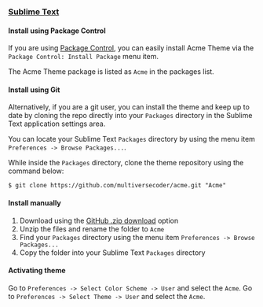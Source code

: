### [Sublime Text](https://www.sublimetext.com/)

#### Install using Package Control

If you are using [Package Control](http://wbond.net/sublime_packages/package_control), you can easily install Acme Theme via the `Package Control: Install Package` menu item.

The Acme Theme package is listed as `Acme` in the packages list.

#### Install using Git

Alternatively, if you are a git user, you can install the theme and keep up to date by cloning the repo directly into your `Packages` directory in the Sublime Text application settings area.

You can locate your Sublime Text `Packages` directory by using the menu item `Preferences -> Browse Packages...`.

While inside the `Packages` directory, clone the theme repository using the command below:

    $ git clone https://github.com/multiversecoder/acme.git "Acme"

#### Install manually

1.  Download using the [GitHub .zip download](https://github.com/multiversecoder/Acme/archive/refs/tags/1.0.0.zip) option
2.  Unzip the files and rename the folder to `Acme`
3.  Find your `Packages` directory using the menu item `Preferences -> Browse Packages...`
4.  Copy the folder into your Sublime Text `Packages` directory

#### Activating theme

Go to `Preferences -> Select Color Scheme -> User` and select the `Acme`.
Go to `Preferences -> Select Theme -> User` and select the `Acme`.
